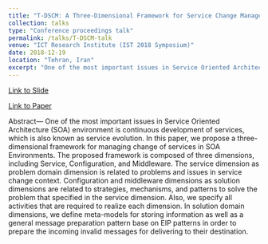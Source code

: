 ```yaml
---
title: "T-DSCM: A Three-Dimensional Framework for Service Change Management in SOA Environments"
collection: talks
type: "Conference proceedings talk"
permalink: /talks/T-DSCM-talk
venue: "ICT Research Institute (IST 2018 Symposium)"
date: 2018-12-19
location: "Tehran, Iran"
excerpt: "One of the most important issues in Service Oriented Architecture (SOA) environment is continuous development of services, which is also known as service evolution. [Read More](T-DSCM-talk)"
---
```


[Link to Slide](https://dbahadori.github.io/files/Bahadori_1525-ist2018.ppsx)

[Link to Paper](https://ieeexplore.ieee.org/document/8661154)

Abstract— One of the most important issues in Service Oriented
Architecture (SOA) environment is continuous development of
services, which is also known as service evolution. In this
paper, we propose a three-dimensional framework for
managing change of services in SOA Environments. The
proposed framework is composed of three dimensions,
including Service, Configuration, and Middleware. The service
dimension as problem domain dimension is related to problems
and issues in service change context. Configuration and
middleware dimensions as solution dimensions are related to
strategies, mechanisms, and patterns to solve the problem that
specified in the service dimension. Also, we specify all activities
that are required to realize each dimension. In solution domain
dimensions, we define meta-models for storing information as
well as a general message preparation pattern base on EIP
patterns in order to prepare the incoming invalid messages for
delivering to their destination.
